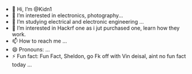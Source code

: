 - 👋 Hi, I’m @Kidn1
- 👀 I’m interested in electronics, photography...
- 🌱 I’m studying electrical and electronic engineering ...
- 💞️ I’m interested in Hackrf one as i jut purchased one, learn how they work.
- 📫 How to reach me ...
- 😄 Pronouns: ...
- ⚡ Fun fact: Fun Fact, Sheldon, go Fk off with Vin deisal, aint no fun fact today ...

<!---
Kidn1/Kidn1 is a ✨ special ✨ repository because its `README.md` (this file) appears on your GitHub profile.
You can click the Preview link to take a look at your changes.
--->

